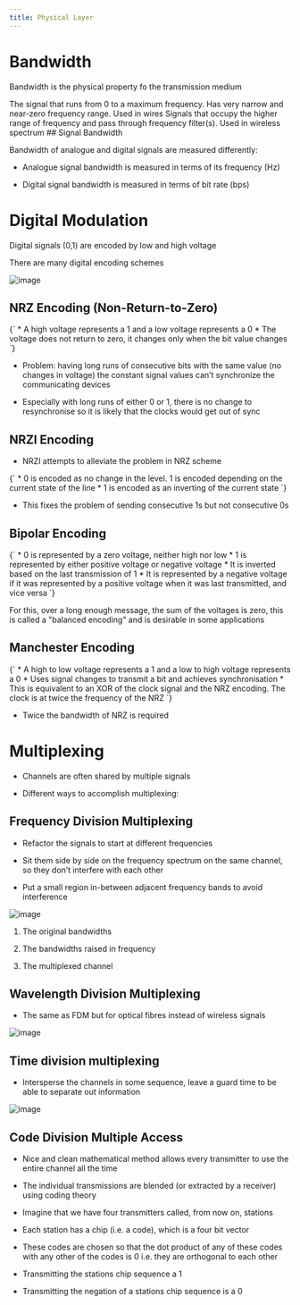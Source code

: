 ```yaml
---
title: Physical Layer
---
```


# Bandwidth

Bandwidth is the physical property fo the transmission medium

<Definition name="Baseband">
The signal that runs from 0 to a maximum frequency. Has very narrow and near-zero frequency range. Used in wires
</Definition>

<Definition name="Passband">
Signals that occupy the higher range of frequency and pass through frequency filter(s). Used in wireless spectrum
</Definition>
## Signal Bandwidth

Bandwidth of analogue and digital signals are measured differently:

-   Analogue signal bandwidth is measured in terms of its frequency (Hz)

-   Digital signal bandwidth is measured in terms of bit rate (bps)

# Digital Modulation

Digital signals (0,1) are encoded by low and high voltage

There are many digital encoding schemes

![image](/img/Year_2/Networks_and_Systems/Networks/Physical/Modulation.webp)

## NRZ Encoding (Non-Return-to-Zero)

<Definition name="NRZ Encoding">
{`
* A high voltage represents a 1 and a low voltage represents a 0
* The voltage does not return to zero, it changes only when the bit value changes
`}

</Definition>

-   Problem: having long runs of consecutive bits with the same value
    (no changes in voltage) the constant signal values can’t synchronize
    the communicating devices

-   Especially with long runs of either 0 or 1, there is no change to
    resynchronise so it is likely that the clocks would get out of sync

## NRZI Encoding

-   NRZI attempts to alleviate the problem in NRZ scheme

<Definition name="NRZI encoding">
{`
* 0 is encoded as no change in the level. 1 is encoded depending on the current state of the line
* 1 is encoded as an inverting of the current state
`}
</Definition>

-   This fixes the problem of sending consecutive 1s but not consecutive
    0s

## Bipolar Encoding

<Definition name="Bipolar Encoding">
{`
* 0 is represented by a zero voltage, neither high nor low
* 1 is represented by either positive voltage or negative voltage
  * It is inverted based on the last transmission of 1
  * It is represented by a negative voltage if it was represented by a positive voltage when it was last transmitted, and vice versa
`}
</Definition>

For this, over a long enough message, the sum of the voltages is zero,
this is called a "balanced encoding" and is desirable in some
applications

## Manchester Encoding

<Definition name="Manchester Encoding">
{`
* A high to low voltage represents a 1 and a low to high voltage represents a 0
* Uses signal changes to transmit a bit and achieves synchronisation
* This is equivalent to an XOR of the clock signal and the NRZ encoding. The clock is at twice the frequency of the NRZ
`}
</Definition>

-   Twice the bandwidth of NRZ is required

# Multiplexing

-   Channels are often shared by multiple signals

-   Different ways to accomplish multiplexing:

## Frequency Division Multiplexing

-   Refactor the signals to start at different frequencies

-   Sit them side by side on the frequency spectrum on the same channel,
    so they don’t interfere with each other

-   Put a small region in-between adjacent frequency bands to avoid
    interference

![image](/img/Year_2/Networks_and_Systems/Networks/Physical/FDM.webp)

1.  The original bandwidths

2.  The bandwidths raised in frequency

3.  The multiplexed channel

## Wavelength Division Multiplexing

-   The same as FDM but for optical fibres instead of wireless signals

![image](/img/Year_2/Networks_and_Systems/Networks/Physical/WDM.webp)

## Time division multiplexing

-   Intersperse the channels in some sequence, leave a guard time to be
    able to separate out information

![image](/img/Year_2/Networks_and_Systems/Networks/Physical/TDM.webp)

## Code Division Multiple Access

-   Nice and clean mathematical method allows every transmitter to use
    the entire channel all the time

-   The individual transmissions are blended (or extracted by a
    receiver) using coding theory

-   Imagine that we have four transmitters called, from now on, stations

-   Each station has a chip (i.e. a code), which is a four bit vector

-   These codes are chosen so that the dot product of any of these codes
    with any other of the codes is 0 i.e. they are orthogonal to each
    other

-   Transmitting the stations chip sequence a 1

-   Transmitting the negation of a stations chip sequence is a 0

